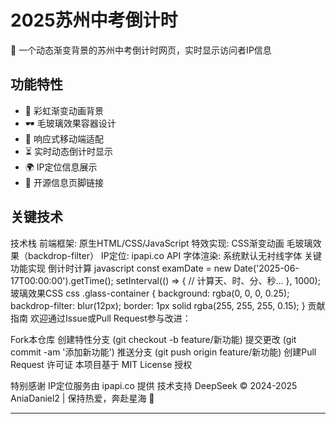 # 2025苏州中考倒计时

🌈 一个动态渐变背景的苏州中考倒计时网页，实时显示访问者IP信息

## 功能特性

- 🌈 彩虹渐变动画背景
- 🕶️ 毛玻璃效果容器设计
- 📱 响应式移动端适配
- ⏳ 实时动态倒计时显示
- 🌍 IP定位信息展示
- 🔗 开源信息页脚链接

## 关键技术

技术栈
​前端框架: 原生HTML/CSS/JavaScript
​特效实现:
CSS渐变动画
毛玻璃效果（backdrop-filter）
​IP定位: ipapi.co API
​字体渲染: 系统默认无衬线字体
关键功能实现
倒计时计算
javascript
const examDate = new Date('2025-06-17T00:00:00').getTime();
setInterval(() => {
  // 计算天、时、分、秒...
}, 1000);
玻璃效果CSS
css
.glass-container {
  background: rgba(0, 0, 0, 0.25);
  backdrop-filter: blur(12px);
  border: 1px solid rgba(255, 255, 255, 0.15);
}
贡献指南
欢迎通过Issue或Pull Request参与改进：

Fork本仓库
创建特性分支 (git checkout -b feature/新功能)
提交更改 (git commit -am '添加新功能')
推送分支 (git push origin feature/新功能)
创建Pull Request
许可证
本项目基于 MIT License 授权

特别感谢
IP定位服务由 ipapi.co 提供
技术支持 DeepSeek
© 2024-2025 AniaDaniel2 | 保持热爱，奔赴星海 🚀


---

